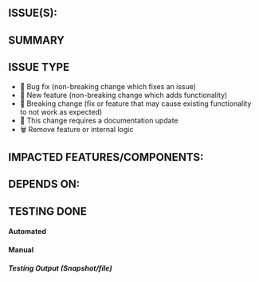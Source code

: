 ## ISSUE(S):
<!--- Please add the corresponding Links to JIRA or Github issue tickets -->

## SUMMARY
<!--- Describe the change below -->

## ISSUE TYPE
<!--- Just delete options that do not apply and remove  -->
- 🐞 Bug fix (non-breaking change which fixes an issue)
- 🎁 New feature (non-breaking change which adds functionality)
- 🚨 Breaking change (fix or feature that may cause existing functionality to not work as expected)
- 📜 This change requires a documentation update
- 🗑️ Remove feature or internal logic

## IMPACTED FEATURES/COMPONENTS:
<!--- List of impacted features/components due to this change -->
<!--- delete section if not relevant -->


## DEPENDS ON:
<!--- Links to related PRs of appctl or app-controller if any -->
<!--- delete section if not relevant -->

## TESTING DONE
#### Automated
<!--- Please give link to builds if there are any automated tests -->
<!--- that gets executed as a part of build-->

#### Manual
<!--- Please list down various use case which were part of manual testing. -->

##### Testing Output (Snapshot/file)
<!--- Incase of manual testing, do attach snapshots of testing or output file-->
